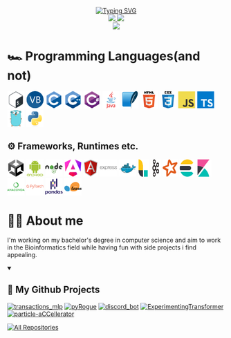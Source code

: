 <p align="center">
<a href="https://github.com/claudiunderthehood">
    <img src="https://readme-typing-svg.demolab.com?font=Georgia&size=18&duration=2000&pause=100&multiline=true&width=500&height=80&lines=Claudio+Giusti;Student+%7C+Software+Developer;AI+Enthusiast+%7C+Bots" alt="Typing SVG" />
</a>
<br/>

<a href="https://www.linkedin.com/in/claudio-giusti/">
    <img src="https://img.shields.io/badge/-Linkedin-blue?style=flat-square&logo=linkedin">
</a>
<a href="mailto:claudiogiusti07@gmail.com">
    <img src="https://img.shields.io/badge/-Email-red?style=flat-square&logo=gmail&logoColor=white">
</a>

<br/> 

<a href="https://github.com/claudiunderthehood">
    <img src="https://github-stats-alpha.vercel.app/api?username=claudiunderthehood&cc=22272e&tc=37BCF6&ic=fff&bc=0000">
</a>

</p>




# 🏎️ Programming Languages(and not)

<a href="https://www.gnu.org/software/bash/manual/bash.html" target="_blank"> <img src="https://raw.githubusercontent.com/devicons/devicon/6910f0503efdd315c8f9b858234310c06e04d9c0/icons/bash/bash-original.svg" alt="Bash" width="40" height="40"/></a>
<a href="https://learn.microsoft.com/en-us/dotnet/visual-basic/" target="_blank"> <img src="https://raw.githubusercontent.com/devicons/devicon/6910f0503efdd315c8f9b858234310c06e04d9c0/icons/visualbasic/visualbasic-original.svg" alt="VB" width="40" height="40"/></a>
<a href="https://www.open-std.org/jtc1/sc22/wg14/" target="_blank"> <img src="https://raw.githubusercontent.com/devicons/devicon/master/icons/c/c-original.svg" alt="C" width="40" height="40"/></a>
<a href="https://isocpp.org/" target="_blank"> <img src="https://raw.githubusercontent.com/devicons/devicon/master/icons/cplusplus/cplusplus-original.svg" alt="C++" width="40" height="40"/></a>
<a href="https://learn.microsoft.com/en-us/dotnet/csharp/" target="_blank"> <img src="https://raw.githubusercontent.com/devicons/devicon/master/icons/csharp/csharp-original.svg" alt="C#" width="40" height="40"/></a>
<a href="https://www.java.com/en/" target="_blank"> <img src="https://raw.githubusercontent.com/devicons/devicon/6910f0503efdd315c8f9b858234310c06e04d9c0/icons/java/java-original-wordmark.svg" alt="java" width="40" height="40"/></a>
<a href="https://www.sqlite.org/index.html" target="_blank"> <img src="https://raw.githubusercontent.com/devicons/devicon/6910f0503efdd315c8f9b858234310c06e04d9c0/icons/sqlite/sqlite-original.svg" alt="sql" width="40" height="40"/></a>
<a href="https://www.w3.org/html/" target="_blank"> <img src="https://raw.githubusercontent.com/devicons/devicon/master/icons/html5/html5-original-wordmark.svg" alt="HTML5" width="40" height="40"/></a>
<a href="https://www.w3schools.com/css/" target="_blank"> <img src="https://raw.githubusercontent.com/devicons/devicon/master/icons/css3/css3-original-wordmark.svg" alt="CSS3" width="40" height="40"/></a>
<a href="https://developer.mozilla.org/en-US/docs/Web/JavaScript" target="_blank"> <img src="https://raw.githubusercontent.com/devicons/devicon/master/icons/javascript/javascript-original.svg" alt="JavaScript" width="40" height="40"/></a>
<a href="https://www.typescriptlang.org" target="_blank"> <img src="https://raw.githubusercontent.com/devicons/devicon/6910f0503efdd315c8f9b858234310c06e04d9c0/icons/typescript/typescript-original.svg" alt="TypeScript" width="40" height="40"/></a>
<a href="https://go.dev" target="_blank"> <img src="https://raw.githubusercontent.com/devicons/devicon/6910f0503efdd315c8f9b858234310c06e04d9c0/icons/go/go-original.svg" alt="GO" width="40" height="40"/></a>
<a href="https://www.python.org/" target="_blank"> <img src="https://raw.githubusercontent.com/devicons/devicon/master/icons/python/python-original.svg" alt="Python" width="40" height="40"/></a>

## ⚙️ Frameworks, Runtimes etc.

<a href="https://unity.com" target="_blank"> <img src="https://raw.githubusercontent.com/devicons/devicon/6910f0503efdd315c8f9b858234310c06e04d9c0/icons/unity/unity-original.svg" alt="Unity" width="40" height="40"/></a>
<a href="https://developer.android.com/studio" target="_blank"> <img src="https://raw.githubusercontent.com/devicons/devicon/6910f0503efdd315c8f9b858234310c06e04d9c0/icons/android/android-plain-wordmark.svg" alt="Android Studio" width="40" height="40"/></a>
<a href="https://nodejs.org/en" target="_blank"> <img src="https://raw.githubusercontent.com/devicons/devicon/6910f0503efdd315c8f9b858234310c06e04d9c0/icons/nodejs/nodejs-original-wordmark.svg" alt="NodeJS" width="40" height="40"/></a>
<a href="https://angular.dev" target="_blank"> <img src="https://raw.githubusercontent.com/devicons/devicon/6910f0503efdd315c8f9b858234310c06e04d9c0/icons/angular/angular-original.svg" alt="Angular" width="40" height="40"/></a>
<a href="https://angularjs.org" target="_blank"> <img src="https://raw.githubusercontent.com/devicons/devicon/6910f0503efdd315c8f9b858234310c06e04d9c0/icons/angularjs/angularjs-original.svg" alt="AngularJS" width="34" height="40"/></a>
<a href="https://expressjs.com" target="_blank"> <img src="https://raw.githubusercontent.com/devicons/devicon/6910f0503efdd315c8f9b858234310c06e04d9c0/icons/express/express-original-wordmark.svg" alt="Express" width="40" height="40"/></a>
<a href="https://www.docker.com" target="_blank"> <img src="https://raw.githubusercontent.com/devicons/devicon/6910f0503efdd315c8f9b858234310c06e04d9c0/icons/docker/docker-original.svg" alt="Docker" width="40" height="40"/></a>
<a href="https://www.elastic.co/logstash" target="_blank"> <img src="https://raw.githubusercontent.com/devicons/devicon/6910f0503efdd315c8f9b858234310c06e04d9c0/icons/logstash/logstash-original.svg" alt="Logstash" width="25" height="40"/></a>
<a href="https://kafka.apache.org" target="_blank"> <img src="https://raw.githubusercontent.com/devicons/devicon/6910f0503efdd315c8f9b858234310c06e04d9c0/icons/apachekafka/apachekafka-original.svg" alt="Kafka" width="25" height="40"/></a>
<a href="https://spark.apache.org" target="_blank"> <img src="https://raw.githubusercontent.com/devicons/devicon/6910f0503efdd315c8f9b858234310c06e04d9c0/icons/apachespark/apachespark-original.svg" alt="Spark" width="35" height="40"/></a>
<a href="https://www.elastic.co/elasticsearch" target="_blank"> <img src="https://raw.githubusercontent.com/devicons/devicon/6910f0503efdd315c8f9b858234310c06e04d9c0/icons/elasticsearch/elasticsearch-original.svg" alt="Elasticsearch" width="35" height="40"/></a>
<a href="https://www.elastic.co/kibana" target="_blank"> <img src="https://raw.githubusercontent.com/devicons/devicon/6910f0503efdd315c8f9b858234310c06e04d9c0/icons/kibana/kibana-original.svg" alt="Kibana" width="35" height="40"/></a>
<a href="https://www.anaconda.com/download/" target="_blank"> <img src="https://raw.githubusercontent.com/devicons/devicon/6910f0503efdd315c8f9b858234310c06e04d9c0/icons/anaconda/anaconda-original-wordmark.svg" alt="Anaconda" width="40" height="40"/></a>
<a href="https://pytorch.org" target="_blank"> <img src="https://raw.githubusercontent.com/devicons/devicon/6910f0503efdd315c8f9b858234310c06e04d9c0/icons/pytorch/pytorch-plain-wordmark.svg" alt="PyTorch" width="40" height="40"/></a>
<a href="https://pandas.pydata.org" target="_blank"> <img src="https://raw.githubusercontent.com/devicons/devicon/6910f0503efdd315c8f9b858234310c06e04d9c0/icons/pandas/pandas-original-wordmark.svg" alt="Pandas" width="40" height="40"/></a>
<a href="https://pandas.pydata.org" target="_blank"> <img src="https://raw.githubusercontent.com/devicons/devicon/6910f0503efdd315c8f9b858234310c06e04d9c0/icons/scikitlearn/scikitlearn-original.svg" alt="Pandas" width="40" height="40"/></a>




# 🧑‍💻 About me
I'm working on my bachelor's degree in computer science and aim to work in the Bioinformatics field while having fun with side projects i find appealing.  

<details open> 
  <summary><h2>📘 My Github Projects</h2></summary>

  <!-- Repo info cards - https://github.com/anuraghazra/github-readme-stats -->
  <!-- Small repo cards (fork) - https://github.com/DenverCoder1/github-readme-stats -->
  <p align="left">
    <a href="https://github.com/claudiunderthehood/transactions_mlp"><img width="278" src="https://denvercoder1-github-readme-stats.vercel.app/api/pin/?username=claudiunderthehood&repo=transactions_mlp&theme=react&bg_color=1F222E&title_color=F85D7F&hide_border=true&icon_color=F8D866&show_icons=false" alt="transactions_mlp"></a>
    <a href="https://github.com/rogueEdit/pyRogue"><img width="278" src="https://denvercoder1-github-readme-stats.vercel.app/api/pin/?username=rogueEdit&repo=pyRogue&theme=react&bg_color=1F222E&title_color=F85D7F&hide_border=true&icon_color=F8D866&show_icons=false" alt="pyRogue"></a>
    <a href="https://github.com/claudiunderthehood/discord_bot"><img width="278" src="https://denvercoder1-github-readme-stats.vercel.app/api/pin/?username=claudiunderthehood&repo=discord_bot&theme=react&bg_color=1F222E&title_color=F85D7F&hide_border=true&icon_color=F8D866&show_icons=false" alt="discord_bot"></a>
    <a href="https://github.com/claudiunderthehood/ExperimentingTransformer"><img width="278" src="https://denvercoder1-github-readme-stats.vercel.app/api/pin/?username=claudiunderthehood&repo=ExperimentingTransformer&theme=react&bg_color=1F222E&title_color=F85D7F&hide_border=true&icon_color=F8D866&show_icons=false" alt="ExperimentingTransformer"></a>
    <a href="https://github.com/claudiunderthehood/particle-aCCellerator"><img width="278" src="https://denvercoder1-github-readme-stats.vercel.app/api/pin/?username=claudiunderthehood&repo=particle-aCCellerator&theme=react&bg_color=1F222E&title_color=F85D7F&hide_border=true&icon_color=F8D866&show_icons=false" alt="particle-aCCellerator"></a>
  </p>

  <a href="https://github.com/claudiunderthehood?tab=repositories"><img alt="All Repositories" title="All Repositories" src="https://custom-icon-badges.demolab.com/badge/-Click%20Here%20For%20All%20My%20Repos-1F222E?style=for-the-badge&logoColor=white&logo=repo"/></a>
</details>